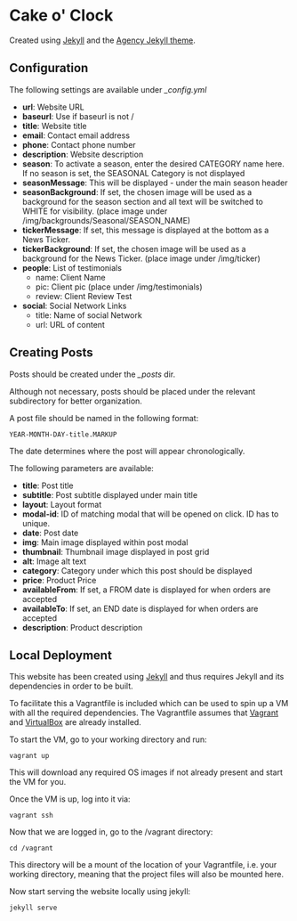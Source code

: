 Cake o' Clock
============

Created using [Jekyll](https://jekyllrb.com/) and the [Agency Jekyll theme](https://github.com/y7kim/agency-jekyll-theme).

Configuration
-------------

The following settings are available under *_config.yml*

- **url**: Website URL
- **baseurl**: Use if baseurl is not /
- **title**: Website title
- **email**: Contact email address
- **phone**: Contact phone number
- **description**: Website description
- **season**: To activate a season, enter the desired CATEGORY name here. If no season is set, the SEASONAL Category is not displayed
- **seasonMessage**: This will be displayed - under the main season header
- **seasonBackground**: If set, the chosen image will be used as a background for the season section and all text will be switched to WHITE for visibility. (place image under /img/backgrounds/Seasonal/SEASON_NAME)
- **tickerMessage**: If set, this message is displayed at the bottom as a News Ticker.
- **tickerBackground**: If set, the chosen image will be used as a background for the News Ticker. (place image under /img/ticker)
- **people**: List of testimonials
    - name: Client Name
    - pic: Client pic (place under /img/testimonials)
    - review: Client Review Test
- **social**: Social Network Links
    - title: Name of social Network
    - url: URL of content

Creating Posts
--------------

Posts should be created under the *_posts* dir. 

Although not necessary, posts should be placed under the relevant subdirectory for better organization.

A post file should be named in the following format:

`YEAR-MONTH-DAY-title.MARKUP`

The date determines where the post will appear chronologically.

The following parameters are available:

- **title**: Post title
- **subtitle**: Post subtitle displayed under main title
- **layout**: Layout format
- **modal-id**: ID of matching modal that will be opened on click. ID has to unique. 
- **date**: Post date
- **img**: Main image displayed within post modal
- **thumbnail**: Thumbnail image displayed in post grid
- **alt**: Image alt text
- **category**: Category under which this post should be displayed
- **price**: Product Price
- **availableFrom**: If set, a FROM date is displayed for when orders are accepted
- **availableTo**: If set, an END date is displayed for when orders are accepted
- **description**: Product description

Local Deployment
----------------

This website has been created using [Jekyll](https://jekyllrb.com/) and thus requires Jekyll and its dependencies in order to be built.

To facilitate this a Vagrantfile is included which can be used to spin up a VM with all the required dependencies. The Vagrantfile assumes that [Vagrant](https://www.vagrantup.com/) and [VirtualBox](https://www.virtualbox.org/) are already installed.

To start the VM, go to your working directory and run:

`vagrant up`

This will download any required OS images if not already present and start the VM for you.

Once the VM is up, log into it via:

`vagrant ssh`

Now that we are logged in, go to the /vagrant directory:

`cd /vagrant`

This directory will be a mount of the location of your Vagrantfile, i.e. your working directory, meaning that the project files will also be mounted here.

Now start serving the website locally using jekyll:

`jekyll serve` 